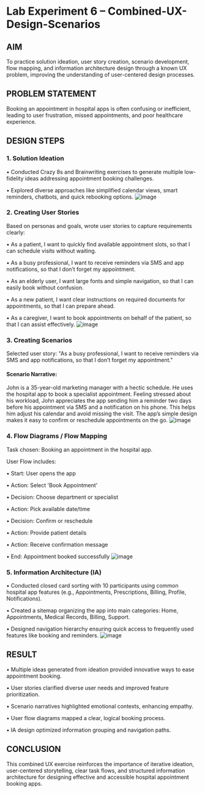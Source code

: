 # Lab Experiment 6 – Combined-UX-Design-Scenarios
## AIM

To practice solution ideation, user story creation, scenario development, flow mapping, and information architecture design through a known UX problem, improving the understanding of user-centered design processes.

## PROBLEM STATEMENT

Booking an appointment in hospital apps is often confusing or inefficient, leading to user frustration, missed appointments, and poor healthcare experience.

## DESIGN STEPS

### 1. Solution Ideation
 
  • Conducted Crazy 8s and Brainwriting exercises to generate multiple low-fidelity ideas addressing appointment booking challenges.
  
  • Explored diverse approaches like simplified calendar views, smart reminders, chatbots, and quick rebooking options.
  ![image](https://github.com/user-attachments/assets/b3c00035-ff62-4be6-a9c2-838b9320e015)

### 2. Creating User Stories
Based on personas and goals, wrote user stories to capture requirements clearly:

  • As a patient, I want to quickly find available appointment slots, so that I can schedule visits without waiting.

  • As a busy professional, I want to receive reminders via SMS and app notifications, so that I don’t forget my appointment.

  • As an elderly user, I want large fonts and simple navigation, so that I can easily book without confusion.

  • As a new patient, I want clear instructions on required documents for appointments, so that I can prepare ahead.

  • As a caregiver, I want to book appointments on behalf of the patient, so that I can assist effectively.
  ![image](https://github.com/user-attachments/assets/f530b65a-36f0-4c2d-aebc-5df8be0c4641)

### 3. Creating Scenarios

Selected user story: "As a busy professional, I want to receive reminders via SMS and app notifications, so that I don’t forget my appointment."

 #### Scenario Narrative:
 
John is a 35-year-old marketing manager with a hectic schedule. He uses the hospital app to book a specialist appointment. Feeling stressed about his workload, John appreciates the app sending him a reminder two days before his appointment via SMS and a notification on his phone. This helps him adjust his calendar and avoid missing the visit. The app’s simple design makes it easy to confirm or reschedule appointments on the go.
![image](https://github.com/user-attachments/assets/4fb903ca-8266-4934-98cd-c597f7ed70c4)

### 4. Flow Diagrams / Flow Mapping

Task chosen: Booking an appointment in the hospital app.

User Flow includes:

  • Start: User opens the app
  
  • Action: Select 'Book Appointment'
  
  • Decision: Choose department or specialist
  
  • Action: Pick available date/time
  
  • Decision: Confirm or reschedule
  
  • Action: Provide patient details
  
  • Action: Receive confirmation message
  
  • End: Appointment booked successfully
![image](https://github.com/user-attachments/assets/7349672e-4ea5-461e-9635-51770725785b)

### 5. Information Architecture (IA)

  • Conducted closed card sorting with 10 participants using common hospital app features (e.g., Appointments, Prescriptions, Billing, Profile, Notifications).
  
  • Created a sitemap organizing the app into main categories: Home, Appointments, Medical Records, Billing, Support.
  
  • Designed navigation hierarchy ensuring quick access to frequently used features like booking and reminders.
![image](https://github.com/user-attachments/assets/e4b39943-3c64-4989-80b7-87cf41b7c774)

## RESULT

• Multiple ideas generated from ideation provided innovative ways to ease appointment booking.

• User stories clarified diverse user needs and improved feature prioritization.

• Scenario narratives highlighted emotional contexts, enhancing empathy.

• User flow diagrams mapped a clear, logical booking process.

• IA design optimized information grouping and navigation paths.

## CONCLUSION

This combined UX exercise reinforces the importance of iterative ideation, user-centered storytelling, clear task flows, and structured information architecture for designing effective and accessible hospital appointment booking apps.

